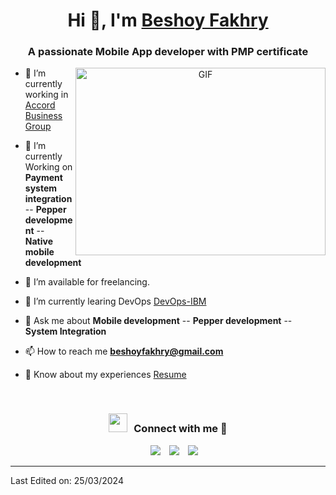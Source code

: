 <h1 align="center">Hi 👋, I'm <a href="https://100rabhcsmc.github.io/Me.io/" target="blank">
Beshoy Fakhry</a></h1>
<h3 align="center">A passionate Mobile App developer with PMP certificate</h3>

 

<a target="_blank" align="center">
  <img align="right" top="500" height="300" width="400" alt="GIF" src="https://media.giphy.com/media/SWoSkN6DxTszqIKEqv/giphy.gif">
</a>

- 🔭 I’m currently working in <a href="https://accordbgroup.com/" target="blank">Accord Business Group</a>

- 🌱 I’m currently Working on **Payment system integration** -- **Pepper development** -- **Native mobile development** 

- 🤝 I’m available for freelancing.

- 🌱 I’m currently learing DevOps <a href="https://www.coursera.org/professional-certificates/ibm-applied-devops-engineering?utm_medium=sem&utm_source=gg&utm_campaign=b2c_emea_coursera_ftcof_career-academy_arte_march_24_dr_geo-multi-set3_pmax_gads_lg-all&campaignid=21103949440&adgroupid=&device=c&keyword=&matchtype=&network=x&devicemodel=&adposition=&creativeid=&hide_mobile_promo&gad_source=1&gclid=Cj0KCQjwwYSwBhDcARIsAOyL0fi9oY-GKUadbz16S0PQljMtoD6QA294BK_4mvb6FQ4TKiR988-_ROEaAvLfEALw_wcB" target="blank">DevOps-IBM</a>

- 💬 Ask me about **Mobile development** -- **Pepper development** -- **System Integration**  

- 📫 How to reach me **beshoyfakhry@gmail.com**

- 📄 Know about my experiences <a href="https://github.com/beshoyfakhry/beshoyfakhry/blob/master/BeshoyFakhry-AndroidDeveloper.pdf" target="blank">Resume</a>
<br/>
<h3 align="center" > <img src="https://media.giphy.com/media/iY8CRBdQXODJSCERIr/giphy.gif" width="30" height="30" style="margin-right: 10px;">Connect with me 🤝 </h3>

<p align="center">

 <div align="center"  class="icons-social" style="margin-left: 10px;">
         <a style="margin-left: 10px;"  target="_blank" href="https://www.linkedin.com/in/beshoyfakhry/">
			<img src="https://img.icons8.com/doodle/40/000000/linkedin--v2.png"></a>
         <a style="margin-left: 10px;" target="_blank" href="https://github.com/beshoyfakhry">
		<img src="https://img.icons8.com/doodle/40/000000/github--v1.png"></a>
 	<a style="margin-left: 10px;" target="_blank" href="https://stackoverflow.com/users/2131202/bishoy-fakhry">
				<img src="https://img.icons8.com/external-tal-revivo-color-tal-revivo/40/000000/external-stack-overflow-is-a-question-and-answer-site-for-professional-logo-color-tal-revivo.png"></a>
        </div>

</p>

 
---

Last Edited on: 25/03/2024

